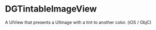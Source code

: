 DGTintableImageView
===================

A UIView that presents a UIImage with a tint to another color. (iOS / ObjC)
